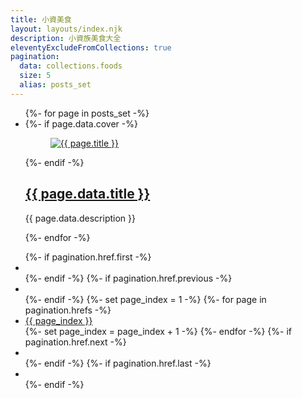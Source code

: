 ```yaml
---
title: 小資美食
layout: layouts/index.njk
description: 小資族美食大全
eleventyExcludeFromCollections: true
pagination:
  data: collections.foods
  size: 5
  alias: posts_set
---
```


<ul class=" p-0 list-none rounded-xl bg-white">
  {%- for page in posts_set -%}
  <li>
    <article class="p-6 rounded-lg bg-white my-4 flex items-start flex-wrap lg:flex-nowrap justify-between">
      {%- if page.data.cover -%}
      <figure class=" shrink-0 w-full lg:w-80">
        <a href="{{ page.url }}">
          <img loading="lazy" class=" rounded-xl object-cover" src="{{ page.data.cover }}" alt="{{ page.title }}">
        </a>
      </figure>
      {%- endif -%}
      <div class=" px-4">
        <h2 class=" text-2xl">
          <a class=" no-underline hover:underline hover:text-amber-400" href="{{ page.url }}">{{ page.data.title }}</a>
        </h2>
        <p>{{ page.data.description }}</p>
      </div>
    </article>
  </li>
  {%- endfor -%}
</ul>

<ul class=" p-0 list-none text-center">
{%- if pagination.href.first -%}
  <li class=" inline-block mx-2">
    <a class="block p-2 border rounded-lg bg-white no-underline hover:text-amber-400 hover:underline" href="{{ pagination.href.first | url }}"><i class='bx bxs-arrow-to-right bx-rotate-180' ></i></a>
  </li>
  {%- endif -%}
{%- if pagination.href.previous -%}
  <li class=" inline-block mx-2">
    <a class="block p-2 border rounded-lg bg-white no-underline hover:text-amber-400 hover:underline" href="{{ pagination.href.previous | url }}"><i class='bx bxs-chevron-right bx-rotate-180' ></i></a>
  </li>
  {%- endif -%}
  {%- set page_index = 1 -%}
  {%- for page in pagination.hrefs -%}
  <li class=" inline-block mx-2">
  <a class="block p-2 border rounded-lg bg-white no-underline hover:text-amber-400 hover:underline" href="{{ page }}">{{ page_index }}</a>
  </li>
  {%- set page_index = page_index + 1 -%}
  {%- endfor -%}
{%- if pagination.href.next -%}
  <li class=" inline-block mx-2">
    <a class="block p-2 border rounded-lg bg-white no-underline hover:text-amber-400 hover:underline" href="{{ pagination.href.next | url }}">
      <i class='bx bxs-chevron-right'></i>
    </a>
  </li>
  {%- endif -%}
{%- if pagination.href.last -%}
  <li class=" inline-block mx-2">
    <a class="block p-2 border rounded-lg bg-white no-underline hover:text-amber-400 hover:underline" href="{{ pagination.href.last | url }}">
      <i class='bx bxs-arrow-to-right' ></i>
    </a>
  </li>
  {%- endif -%}
</ul>